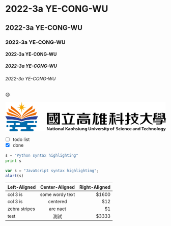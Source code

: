 # 2022-3a YE-CONG-WU
## 2022-3a YE-CONG-WU
### 2022-3a YE-CONG-WU
#### 2022-3a YE-CONG-WU
##### 2022-3a YE-CONG-WU
###### 2022-3a YE-CONG-WU

:smile:

![NKUST](7.png)

- [ ] todo list
- [x] done

```python
s = "Python syntax highlighting"
print s
```

```javascript
var s = "JavaScript syntax highlighting";
alart(s)
```
| Left-Aligned | Center-Aligned | Right-Aligned |
| :----------- | :-------------:| -----:|
| col 3 is     | some wordy text| $1600 |
| col 3 is     | centered       |   $12 |
| zebra stripes| are naet       |    $1 |
| test| 測試         |    $3333 |
